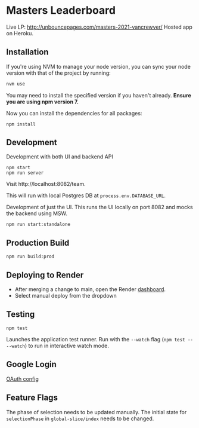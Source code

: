 # Masters Leaderboard

Live LP: http://unbouncepages.com/masters-2021-vancrewver/
Hosted app on Heroku.

## Installation

If you're using NVM to manage your node version, you can sync your node version with that of the project by running:

```sh
nvm use
```

You may need to install the specified version if you haven't already. **Ensure you are using npm version 7.**

Now you can install the dependencies for all packages:

```
npm install
```

## Development

Development with both UI and backend API

```
npm start
npm run server
```

Visit http://localhost:8082/team.

This will run with local Postgres DB at `process.env.DATABASE_URL`.

Development of just the UI. This runs the UI locally on port 8082 and mocks the backend using MSW.

```
npm run start:standalone
```

## Production Build

```
npm run build:prod
```

## Deploying to Render

- After merging a change to main, open the Render [dashboard](https://dashboard.render.com/web/srv-cev1439gp3jjsh1cej2g).
- Select manual deploy from the dropdown

## Testing

```
npm test
```

Launches the application test runner.
Run with the `--watch` flag (`npm test -- --watch`) to run in interactive watch mode.

## Google Login

[OAuth config](https://console.developers.google.com/apis/credentials/oauthclient/723926103233-g005d40jcth75hr0o09r088n2ug2cqv8.apps.googleusercontent.com?authuser=1&project=graphite-byte-156900&supportedpurview=project)

## Feature Flags

The phase of selection needs to be updated manually. The initial state for `selectionPhase` in `global-slice/index` needs to be changed.
